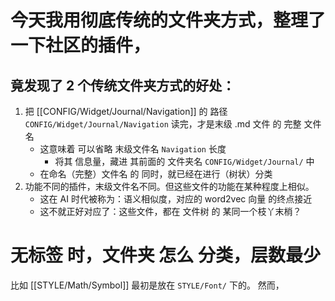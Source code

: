 # 今天我用彻底传统的文件夹方式，整理了一下社区的插件，

## 竟发现了 2 个传统文件夹方式的好处：

1. 把 [[CONFIG/Widget/Journal/Navigation]] 的 路径 `CONFIG/Widget/Journal/Navigation` 读完，才是末级 .md 文件 的 完整 文件名
   - 这意味着 可以省略 末级文件名 `Navigation` 长度
     - 将其 信息量，藏进 其前面的 文件夹名 `CONFIG/Widget/Journal/` 中
   - 在命名（完整）文件名 的 同时，就已经在进行（树状）分类
2. 功能不同的插件，末级文件名不同。但这些文件的功能在某种程度上相似。
   - 这在 AI 时代被称为：语义相似度，对应的 word2vec 向量 的终点接近
   - 这不就正好对应了：这些文件，都在 文件树 的 某同一个枝丫末梢？

# 无标签 时，文件夹 怎么 分类，层数最少

比如 [[STYLE/Math/Symbol]] 最初是放在 `STYLE/Font/` 下的。
然而，
